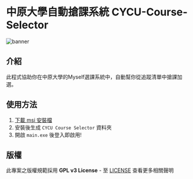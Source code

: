 # 中原大學自動搶課系統 CYCU-Course-Selector
![banner](https://i.imgur.com/JNam8d2.png)

## 介紹
此程式協助你在中原大學的Myself選課系統中，自動幫你從追蹤清單中搶課加選。
## 使用方法

1. [下載 msi 安裝檔](https://github.com/MO7YW4NG/CYCU-Course-Selector/releases)
2. 安裝後生成 `CYCU Course Selector` 資料夾
3. 開啟 `main.exe` 後登入即啟用!

## 版權
此專案之版權規範採用 **GPL v3 License** - 至 [LICENSE](LICENSE) 查看更多相關聲明
